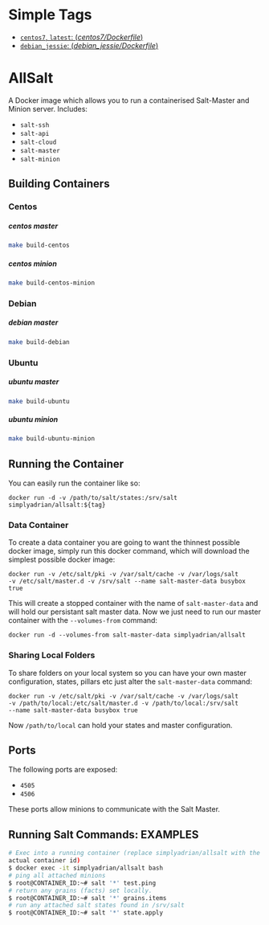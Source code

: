 # Simple Tags

- [`centos7`, `latest`: (*centos7/Dockerfile*)](https://github.com/simplyadrian/allsalt/blob/master/centos/Dockerfile)
- [`debian_jessie`: (*debian_jessie/Dockerfile*)](https://github.com/simplyadrian/allsalt/blob/master/debian/Dockerfile)

# AllSalt

A Docker image which allows you to run a containerised Salt-Master and Minion server.
Includes:

* `salt-ssh`
* `salt-api`
* `salt-cloud`
* `salt-master`
* `salt-minion`

## Building Containers

### Centos

##### centos master

```bash
make build-centos
```

##### centos minion

```bash
make build-centos-minion
```

### Debian

##### debian master

```bash
make build-debian
```

### Ubuntu

##### ubuntu master

```bash
make build-ubuntu
```

##### ubuntu minion

```bash
make build-ubuntu-minion
```

## Running the Container

You can easily run the container like so:

    docker run -d -v /path/to/salt/states:/srv/salt simplyadrian/allsalt:${tag}

### Data Container

To create a data container you are going to want the thinnest possible docker
image, simply run this docker command, which will download the simplest possible
docker image:

    docker run -v /etc/salt/pki -v /var/salt/cache -v /var/logs/salt
    -v /etc/salt/master.d -v /srv/salt --name salt-master-data busybox true

This will create a stopped container with the name of `salt-master-data` and
will hold our persistant salt master data. Now we just need to run our master
container with the `--volumes-from` command:

    docker run -d --volumes-from salt-master-data simplyadrian/allsalt

### Sharing Local Folders

To share folders on your local system so you can have your own master
configuration, states, pillars etc just alter the `salt-master-data`
command:

    docker run -v /etc/salt/pki -v /var/salt/cache -v /var/logs/salt
    -v /path/to/local:/etc/salt/master.d -v /path/to/local:/srv/salt
    --name salt-master-data busybox true

Now `/path/to/local` can hold your states and master configuration.

## Ports

The following ports are exposed:

 * `4505`
 * `4506`

These ports allow minions to communicate with the Salt Master.

## Running Salt Commands: EXAMPLES

```bash
# Exec into a running container (replace simplyadrian/allsalt with the
actual container id)
$ docker exec -it simplyadrian/allsalt bash
# ping all attached minions
$ root@CONTAINER_ID:~# salt '*' test.ping
# return any grains (facts) set locally.
$ root@CONTAINER_ID:~# salt '*' grains.items
# run any attached salt states found in /srv/salt
$ root@CONTAINER_ID:~# salt '*' state.apply
```
